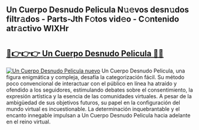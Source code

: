 ## Un Cuerpo Desnudo Pelicula N𝚞𝚎vos desn𝚞dos filtr𝚊dos - Parts-Jth F𝚘tos vid𝚎o - C𝚘ntenido atr𝚊ctivo WIXHr

# <h2><a href="http://mb1xfyf.tromn.icu/?c=Un+Cuerpo+Desnudo+Pelicula">🔗👉👉👉 Un Cuerpo Desnudo Pelicula 🔗🔗</a></h2>

[![Un Cuerpo Desnudo Pelicula nuevo](https://i.imgur.com/pEAQMta.gif)](http://mb1xfyf.tromn.icu/?c=Un+Cuerpo+Desnudo+Pelicula)
Un Cuerpo Desnudo Pelicula, una figura enigmática y compleja, desafía la categorización fácil. Su método poco convencional de interactuar con el público en línea ha atraído y ofendido a los seguidores, estimulando debates sobre el consentimiento, la expresión artística y la esencia de las comunidades virtuales. A pesar de la ambigüedad de sus objetivos futuros, su papel en la configuración del mundo virtual es incuestionable. La determinación inquebrantable y el encanto innegable impulsan a Un Cuerpo Desnudo Pelicula hacia adelante en el reino virtual.
